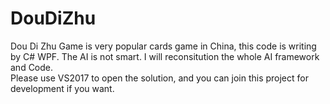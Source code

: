 # DouDiZhu
Dou Di Zhu Game is very popular cards game in China, this code is writing by C# WPF. The AI is not smart. I will reconsitution the whole AI framework and Code.  
Please use VS2017 to open the solution, and you can join this project for development if you want.
